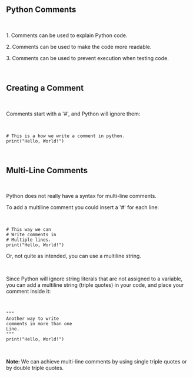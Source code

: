 <div _ngcontent-serverapp-c231="" class="note-body"><div _ngcontent-serverapp-c231="" class="body-text"><h2><strong>Python Comments</strong></h2><p>&nbsp;</p><p>1. Comments can be used to explain Python code.</p><p>2. Comments can be used to make the code more readable.</p><p>3. Comments can be used to prevent execution when testing code.</p><p>&nbsp;</p><h2><strong>Creating a Comment</strong></h2><p>&nbsp;</p><p>Comments start with a '#', and Python will ignore them:</p><p>&nbsp;</p><pre><code class="language-python hljs"><span class="hljs-comment"># This is a how we write a comment in python.</span>
print(<span class="hljs-string">"Hello, World!"</span>)</code></pre><p>&nbsp;</p><h2><strong>Multi-Line Comments</strong></h2><p>&nbsp;</p><p>Python does not really have a syntax for multi-line comments.</p><p>To add a multiline comment you could insert a '#' for each line:</p><p>&nbsp;</p><pre><code class="language-python hljs"><span class="hljs-comment"># This way we can</span>
<span class="hljs-comment"># Write comments in </span>
<span class="hljs-comment"># Multiple lines. </span>
print(<span class="hljs-string">"Hello, World!"</span>)</code></pre><p>Or, not quite as intended, you can use a multiline string.</p><p>&nbsp;</p><p>Since Python will ignore string literals that are not assigned to a variable, you can add a multiline string (triple quotes) in your code, and place your comment inside it:</p><p>&nbsp;</p><pre><code class="language-python hljs"><span class="hljs-string">"""
Another way to write
comments in more than one
Line.
"""</span>
print(<span class="hljs-string">"Hello, World!"</span>)</code></pre><p>&nbsp;</p><p><strong>Note: </strong>We can achieve multi-line comments by using single triple quotes or by double triple quotes.</p></div></div>